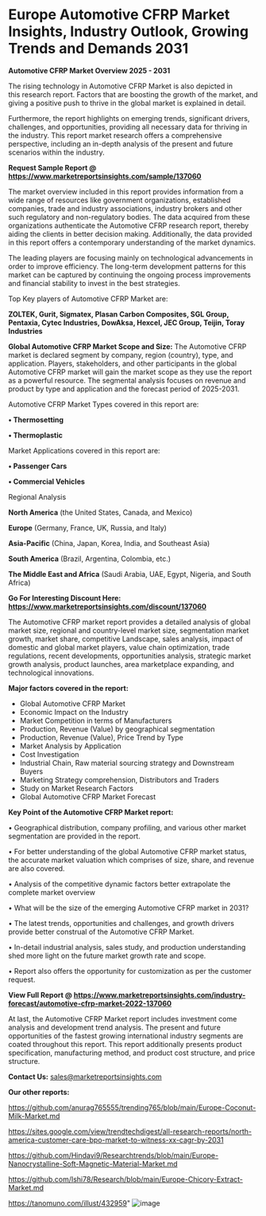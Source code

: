# Europe Automotive CFRP Market Insights, Industry Outlook, Growing Trends and Demands 2031

<Strong> Automotive CFRP Market Overview 2025 - 2031</strong>

The rising technology in Automotive CFRP Market is also depicted in this research report. Factors that are boosting the growth of the market, and giving a positive push to thrive in the global market is explained in detail.

Furthermore, the report highlights on emerging trends, significant drivers, challenges, and opportunities, providing all necessary data for thriving in the industry. This report market research offers a comprehensive perspective, including an in-depth analysis of the present and future scenarios within the industry.

<strong>Request Sample Report @ <a href=https://www.marketreportsinsights.com/sample/137060>https://www.marketreportsinsights.com/sample/137060</a></strong>

The market overview included in this report provides information from a wide range of resources like government organizations, established companies, trade and industry associations, industry brokers and other such regulatory and non-regulatory bodies. The data acquired from these organizations authenticate the Automotive CFRP research report, thereby aiding the clients in better decision making. Additionally, the data provided in this report offers a contemporary understanding of the market dynamics.

The leading players are focusing mainly on technological advancements in order to improve efficiency. The long-term development patterns for this market can be captured by continuing the ongoing process improvements and financial stability to invest in the best strategies.

Top Key players of Automotive CFRP Market are:

<strong>ZOLTEK, Gurit, Sigmatex, Plasan Carbon Composites, SGL Group, Pentaxia, Cytec Industries, DowAksa, Hexcel, JEC Group, Teijin, Toray Industries</strong>

<strong><b>Global Automotive CFRP Market Scope and Size:</b></strong>
The Automotive CFRP market is declared segment by company, region (country), type, and application. Players, stakeholders, and other participants in the global Automotive CFRP market will gain the market scope as they use the report as a powerful resource. The segmental analysis focuses on revenue and product by type and application and the forecast period of 2025-2031.

Automotive CFRP Market Types covered in this report are:

<strong>• Thermosetting

• Thermoplastic</strong>

Market Applications covered in this report are:

<strong>• Passenger Cars

• Commercial Vehicles</strong> 

Regional Analysis

<strong>North America</strong> (the United States, Canada, and Mexico)

<strong>Europe</strong> (Germany, France, UK, Russia, and Italy)

<strong>Asia-Pacific</strong> (China, Japan, Korea, India, and Southeast Asia)

<strong>South America</strong> (Brazil, Argentina, Colombia, etc.)

<strong>The Middle East and Africa</strong> (Saudi Arabia, UAE, Egypt, Nigeria, and South Africa)

<strong>Go For Interesting Discount Here: <a href=https://www.marketreportsinsights.com/discount/137060>https://www.marketreportsinsights.com/discount/137060</a></strong>

The Automotive CFRP market report provides a detailed analysis of global market size, regional and country-level market size, segmentation market growth, market share, competitive Landscape, sales analysis, impact of domestic and global market players, value chain optimization, trade regulations, recent developments, opportunities analysis, strategic market growth analysis, product launches, area marketplace expanding, and technological innovations.

<strong><b>Major factors covered in the report:</b></strong>
<ul>
  <li>Global Automotive CFRP Market </li>
  <li>Economic Impact on the Industry</li>
  <li>Market Competition in terms of Manufacturers</li>
  <li>Production, Revenue (Value) by geographical segmentation</li>
  <li>Production, Revenue (Value), Price Trend by Type</li>
  <li>Market Analysis by Application</li>
  <li>Cost Investigation</li>
  <li>Industrial Chain, Raw material sourcing strategy and Downstream Buyers</li>
  <li>Marketing Strategy comprehension, Distributors and Traders</li>
  <li>Study on Market Research Factors</li>
  <li>Global Automotive CFRP Market Forecast</li>
</ul>

<strong><b>Key Point of the Automotive CFRP Market report:</b></strong>

• Geographical distribution, company profiling, and various other market segmentation are provided in the report.

• For better understanding of the global Automotive CFRP market status, the accurate market valuation which comprises of size, share, and revenue are also covered.

• Analysis of the competitive dynamic factors better extrapolate the complete market overview

• What will be the size of the emerging Automotive CFRP market in 2031?

• The latest trends, opportunities and challenges, and growth drivers provide better construal of the Automotive CFRP Market.

• In-detail industrial analysis, sales study, and production understanding shed more light on the future market growth rate and scope.

• Report also offers the opportunity for customization as per the customer request.

<strong><b>View Full Report @ <a href=https://www.marketreportsinsights.com/industry-forecast/automotive-cfrp-market-2022-137060>https://www.marketreportsinsights.com/industry-forecast/automotive-cfrp-market-2022-137060</a></b></strong>


At last, the Automotive CFRP Market report includes investment come analysis and development trend analysis. The present and future opportunities of the fastest growing international industry segments are coated throughout this report. This report additionally presents product specification, manufacturing method, and product cost structure, and price structure.

<strong>Contact Us:</strong>
sales@marketreportsinsights.com

<strong>Our other reports:</strong>

<a href=https://github.com/anurag765555/trending765/blob/main/Europe-Coconut-Milk-Market.md>https://github.com/anurag765555/trending765/blob/main/Europe-Coconut-Milk-Market.md</a>

<a href=https://sites.google.com/view/trendtechdigest/all-research-reports/north-america-customer-care-bpo-market-to-witness-xx-cagr-by-2031>https://sites.google.com/view/trendtechdigest/all-research-reports/north-america-customer-care-bpo-market-to-witness-xx-cagr-by-2031</a>

<a href=https://github.com/Hindavi9/Researchtrends/blob/main/Europe-Nanocrystalline-Soft-Magnetic-Material-Market.md>https://github.com/Hindavi9/Researchtrends/blob/main/Europe-Nanocrystalline-Soft-Magnetic-Material-Market.md</a>

<a href=https://github.com/Ishi78/Research/blob/main/Europe-Chicory-Extract-Market.md>https://github.com/Ishi78/Research/blob/main/Europe-Chicory-Extract-Market.md</a>

<a href=https://tanomuno.com/illust/432959>https://tanomuno.com/illust/432959</a>"
![image](https://github.com/user-attachments/assets/a83c2958-0eed-4bdb-8000-b35ee991202f)
